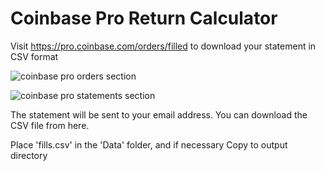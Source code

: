 # Coinbase Pro Return Calculator

Visit https://pro.coinbase.com/orders/filled to download your statement in CSV format

![coinbase pro orders section](https://i.imgur.com/x9rwwv5.jpg)

![coinbase pro statements section](https://i.imgur.com/yUau34c.jpg)

The statement will be sent to your email address. You can download the CSV file from here.

Place 'fills.csv' in the 'Data' folder, and if necessary Copy to output directory